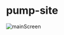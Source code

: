# pump-site
![mainScreen](https://user-images.githubusercontent.com/52960031/111910922-52d86c80-8a89-11eb-9f1d-e7464cc8b259.png)
 

